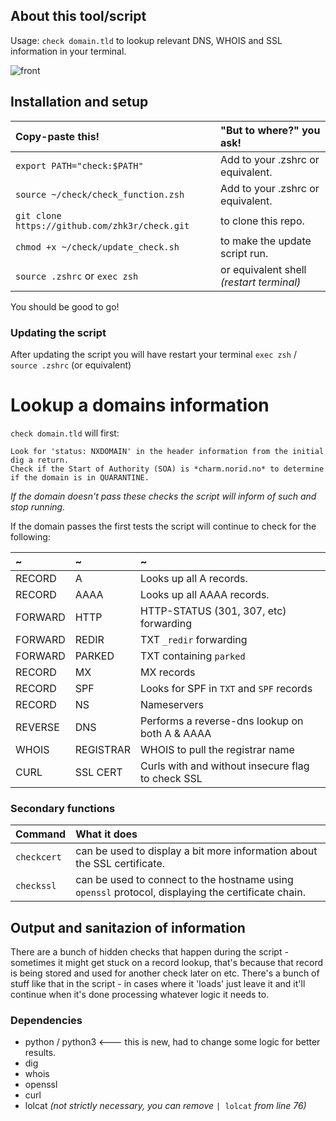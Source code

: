 ## **About this tool/script**
Usage: ```check domain.tld``` to lookup relevant DNS, WHOIS and SSL information in your terminal.

![front](https://github.com/zhk3r/check/assets/37957791/2103887d-3946-44cc-bd0b-edc2205a0b27)


## **Installation and setup**
| Copy-paste this!                                     | "But to where?" you ask!                      |
| :----------------------------------------------------|:----------------------------------------------|
| ```export PATH="check:$PATH"```                      | Add to your .zshrc or equivalent.             |
| ```source ~/check/check_function.zsh```              | Add to your .zshrc or equivalent.             |
| ```git clone https://github.com/zhk3r/check.git```   | to clone this repo.                           |
| ```chmod +x ~/check/update_check.sh```               | to make the update script run.                |
| ```source .zshrc``` or ```exec zsh```                | or equivalent shell *(restart terminal)*      |

You should be good to go!

### Updating the script
After updating the script you will have restart your terminal ```exec zsh``` / ```source .zshrc``` (or equivalent)

# **Lookup a domains information**

```check domain.tld``` will first:
```
Look for 'status: NXDOMAIN' in the header information from the initial dig a return.
Check if the Start of Authority (SOA) is *charm.norid.no* to determine if the domain is in QUARANTINE.
```
*If the domain doesn't pass these checks the script will inform of such and stop running.*

If the domain passes the first tests the script will continue to check for the following:

| ~       | ~         | ~                                                 |
| :-------|:----------|:--------------------------------------------------|
| RECORD  | A         | Looks up all A records.                           |
| RECORD  | AAAA      | Looks up all AAAA records.                        |
| FORWARD | HTTP      | HTTP-STATUS (301, 307, etc) forwarding            |
| FORWARD | REDIR     | TXT ```_redir``` forwarding                       |
| FORWARD | PARKED    | TXT containing ```parked```                       |
| RECORD  | MX        | MX records                                        |
| RECORD  | SPF       | Looks for SPF in ```TXT``` and ```SPF``` records  |
| RECORD  | NS        | Nameservers                                       |
| REVERSE | DNS       | Performs a reverse-dns lookup on both A & AAAA    |
| WHOIS   | REGISTRAR | WHOIS to pull the registrar name                  |
| CURL    | SSL CERT  | Curls with and without insecure flag to check SSL |

  ### Secondary functions

  | Command         | What it does
  | :---------------| :------------------------------------------------------------------------------------------------------|
  | ```checkcert``` | can be used to display a bit more information about the SSL certificate.                               |
  | ```checkssl```  | can be used to connect to the hostname using ```openssl``` protocol, displaying the certificate chain. |

## **Output and sanitazion of information**

There are a bunch of hidden checks that happen during the script - sometimes it might get stuck on a record lookup, that's because that record is being stored and used for another check later on etc. There's a bunch of stuff like that in the script - in cases where it 'loads' just leave it and it'll continue when it's done processing whatever logic it needs to.

### **Dependencies**

- python / python3 <--- this is new, had to change some logic for better results.
- dig
- whois
- openssl
- curl
- lolcat *(not strictly necessary, you can remove* ```| lolcat``` *from line 76)*
